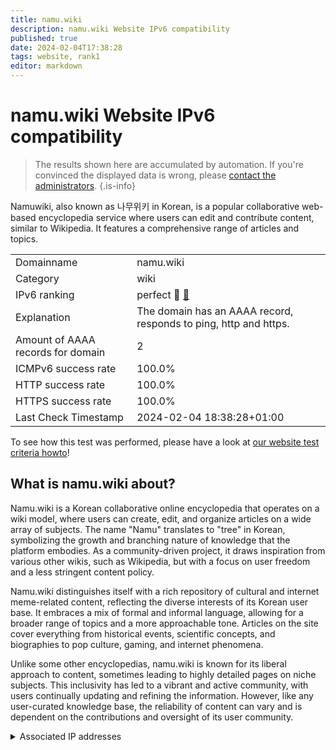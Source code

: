 ```yaml
---
title: namu.wiki
description: namu.wiki Website IPv6 compatibility
published: true
date: 2024-02-04T17:38:28
tags: website, rank1
editor: markdown
---
```


# namu.wiki Website IPv6 compatibility

> The results shown here are accumulated by automation. If you're convinced the displayed data is wrong, please [contact the administrators](/howto/chat). 
{.is-info}

Namuwiki, also known as 나무위키 in Korean, is a popular collaborative web-based encyclopedia service where users can edit and contribute content, similar to Wikipedia. It features a comprehensive range of articles and topics.


|   |   |
| - | - |
| Domainname | namu.wiki
| Category | wiki |
| IPv6 ranking | perfect :1st_place_medal: [🔗](/howto/ranking) |
| Explanation | The domain has an AAAA record, responds to ping, http and https. |
| Amount of AAAA records for domain | 2 |
| ICMPv6 success rate | 100.0%|
| HTTP success rate | 100.0% |
| HTTPS success rate | 100.0% |
| Last Check Timestamp | 2024-02-04 18:38:28+01:00 |

To see how this test was performed, please have a look at [our website test criteria howto](/howto/testcriteria/website)!


## What is namu.wiki about?
Namu.wiki is a Korean collaborative online encyclopedia that operates on a wiki model, where users can create, edit, and organize articles on a wide array of subjects. The name "Namu" translates to "tree" in Korean, symbolizing the growth and branching nature of knowledge that the platform embodies. As a community-driven project, it draws inspiration from various other wikis, such as Wikipedia, but with a focus on user freedom and a less stringent content policy.

Namu.wiki distinguishes itself with a rich repository of cultural and internet meme-related content, reflecting the diverse interests of its Korean user base. It embraces a mix of formal and informal language, allowing for a broader range of topics and a more approachable tone. Articles on the site cover everything from historical events, scientific concepts, and biographies to pop culture, gaming, and internet phenomena.

Unlike some other encyclopedias, namu.wiki is known for its liberal approach to content, sometimes leading to highly detailed pages on niche subjects. This inclusivity has led to a vibrant and active community, with users continually updating and refining the information. However, like any user-curated knowledge base, the reliability of content can vary and is dependent on the contributions and oversight of its user community.



<details>
<summary>Associated IP addresses</summary>

2606:4700::6810:b42d

2606:4700::6810:b52d

</details>
